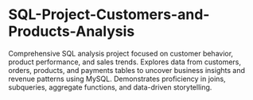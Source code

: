 # SQL-Project-Customers-and-Products-Analysis
Comprehensive SQL analysis project focused on customer behavior, product performance, and sales trends. Explores data from customers, orders, products, and payments tables to uncover business insights and revenue patterns using MySQL. Demonstrates proficiency in joins, subqueries, aggregate functions, and data-driven storytelling.
